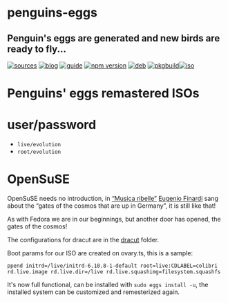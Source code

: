 penguins-eggs
=============

## Penguin&#39;s eggs are generated and new birds are ready to fly...
[![sources](https://img.shields.io/badge/github-sources-cyan)](https://github.com/pieroproietti/penguins-eggs)
[![blog](https://img.shields.io/badge/blog-penguin's%20eggs-cyan)](https://penguins-eggs.net)
[![guide](https://img.shields.io/badge/guide-penguin's%20eggs-cyan)](https://penguins-eggs.net/docs/Tutorial/eggs-users-guide)
[![npm version](https://img.shields.io/npm/v/penguins-eggs.svg)](https://npmjs.org/package/penguins-eggs)
[![deb](https://img.shields.io/badge/deb-packages-blue)](https://sourceforge.net/projects/penguins-eggs/files/DEBS)
[![pkgbuild](https://img.shields.io/badge/pkgbuild-packages-blue)](https://sourceforge.net/projects/penguins-eggs/files/PKGBUILD)[![iso](https://img.shields.io/badge/iso-images-cyan)](https://sourceforge.net/projects/penguins-eggs/files/ISOS)

# Penguins' eggs remastered ISOs

# user/password
* ```live/evolution```
* ```root/evolution```

# OpenSuSE

OpenSuSE needs no introduction, in [“Musica ribelle”](https://www.youtube.com/watch?v=KwQ_BqUCB4E) [Eugenio Finardi](https://it.wikipedia.org/wiki/Eugenio_Finardi) sang about the “gates of the cosmos that are up in Germany”, it is still like that!

As with Fedora we are in our beginnings, but another door has opened, the gates of the cosmos!

The configurations for dracut are in the [dracut](https://github.com/pieroproietti/penguins-eggs/tree/master/dracut) folder.

Boot params for our ISO are created on ovary.ts, this is a sample:
```
ppend initrd=/live/initrd-6.10.8-1-default root=live:CDLABEL=colibri rd.live.image rd.live.dir=/live rd.live.squashimg=filesystem.squashfs
```
It's now full functional, can be installed with `sudo eggs install -u`, the installed system can be customized and remesterized again.




